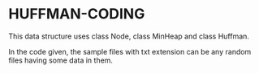# HUFFMAN-CODING
This data structure uses class Node, class MinHeap and class Huffman.

In the code given, the sample files with txt extension can be any random files having some data in them.

